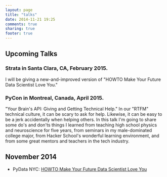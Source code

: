 ```yaml
---
layout: page
title: "talks"
date: 2014-11-21 19:25
comments: true
sharing: true
footer: true
---
```


## Upcoming Talks

### Strata in Santa Clara, CA, February 2015. 
I will be giving a new-and-improved version of "HOWTO Make Your Future Data Scientist Love You."

### PyCon in Montreal, Canada, April 2015. 
"Your Brain's API: Giving and Getting Technical Help." In our "RTFM" technical culture, it can be scary to ask for help. Likewise, it can be easy to be a jerk accidentally when helping others. In this talk I'm going to share some do's and don'ts things I learned from teaching high school physics and neuroscience for five years, from seminars in my male-dominated college major, from Hacker School's wonderful learning environment, and from some great mentors and teachers in the tech industry.

## November 2014

- PyData NYC: [HOWTO Make Your Future Data Scientist Love You](data-audit)

